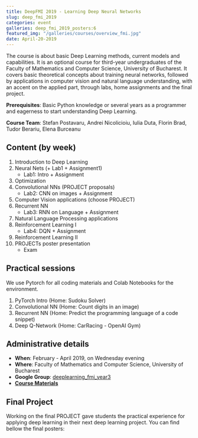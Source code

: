 ```yaml
---
title: DeepFMI 2019 - Learning Deep Neural Networks
slug: deep_fmi_2019
categories: event
galleries: deep_fmi_2019_posters:6
featured_img: "/galleries/courses/overview_fmi.jpg"
date: April-20-2019
---
```


The course is about basic Deep Learning methods, current models and capabilities. It is an optional course for third-year undergraduates of the Faculty of Mathematics and Computer Science, University of Bucharest. It covers basic theoretical concepts about training neural networks, followed by applications in computer vision and natural language understanding, with an accent on the applied part, through labs, home assignments and the final project.

**Prerequisites**: Basic Python knowledge or several years as a programmer and
eagerness to start understanding Deep Learning.

**Course Team**: Stefan Postavaru, Andrei Nicolicioiu, Iulia Duta, Florin Brad, Tudor Berariu, Elena Burceanu

## Content (by week)

1. Introduction to Deep Learning
2. Neural Nets (+ Lab1 + Assignment1)
   - Lab1: Intro + Assignment
3. Optimization
4. Convolutional NNs (PROJECT proposals)
   - Lab2: CNN on images + Assignment
5. Computer Vision applications (choose PROJECT)
6. Recurrent NN
   - Lab3: RNN on Language + Assignment
7. Natural Language Processing applications
8. Reinforcement Learning I
   - Lab4: DQN + Assignment
9. Reinforcement Learning II
10. PROJECTs poster presentation
    - Exam

## Practical sessions

We use Pytorch for all coding materials and Colab Notebooks for the environment.

1. PyTorch Intro (Home: Sudoku Solver)
2. Convolutional NN (Home: Count digits in an image)
3. Recurrent NN (Home: Predict the programming language of a code snippet)
4. Deep Q-Network (Home: CarRacing - OpenAI Gym)

## Administrative details

- **When**: February - April 2019, on Wednesday evening
- **Where**: Faculty of Mathematics and Computer Science, University of Bucharest
- **Google Group**: [deeplearning_fmi_year3](https://groups.google.com/d/forum/deeplearning_fmi_year3)
- [**Course Materials**](https://drive.google.com/drive/folders/17s9wLVa7rn9hrYkdJSJhVCtoOGHBd1aW)

## Final Project

Working on the final PROJECT gave students the practical experience for applying deep learning in their next deep learning project. You can find bellow the final posters:

<!-- **(Funny) Feedback** -->
